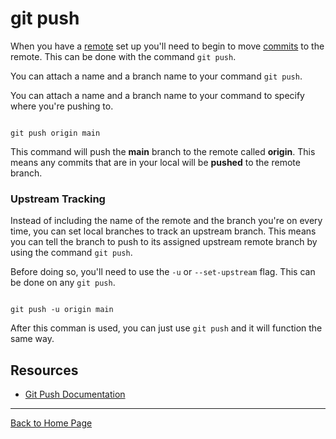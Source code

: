 # git push

When you have a [remote](./REMOTE.md) set up you'll need to begin to move [commits](./COMMIT.md) to the remote. This can be done with the command `git push`. 

You can attach a name and a branch name to your command `git push`. 

You can attach a name and a branch name to your command to specify where you're pushing to.

```

git push origin main
```

This command will push the **main** branch to the remote called **origin**. This means any commits that are in your local will be **pushed** to the remote branch.

### Upstream Tracking

Instead of including the name of the remote and the branch you're on every time, you can set local branches to track an upstream branch. This means you can tell the branch to push to its assigned upstream remote branch by using the command ` git push `.

Before doing so, you'll need to use the ` -u ` or ` --set-upstream ` flag. This can be done on any ` git push `.

```

git push -u origin main
```

After this comman is used, you can just use ` git push ` and it will function the same way.

## Resources

- [Git Push Documentation](https://git-scm.com/docs/git-push)

---

[Back to Home Page](../README.md)

